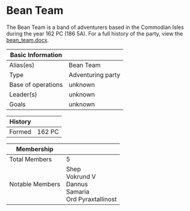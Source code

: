 # Bean Team

The Bean Team is a band of adventurers based in the Commodian Isles during the year 162 PC (186 5A). For a full history of the party, view the [bean_team.docx](bean_team.docx).

| Basic Information | |
| - | - |
| Alias(es) | Bean Team |
| Type | Adventuring party |
| Base of operations | unknown |
| Leader(s) | unknown |
| Goals | unknown |

| History | |
| - | - |
| Formed | 162 PC |

| Membership | |
| - | - |
| Total Members | 5 |
| Notable Members | Shep<br>Vokrund V<br>Dannus<br>Samaria<br>Ord Pyraxtallinost |
